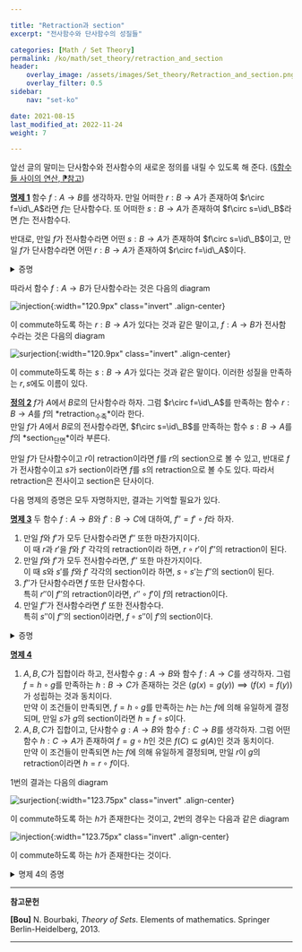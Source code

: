 ```yaml
---

title: "Retraction과 section"
excerpt: "전사함수와 단사함수의 성질들"

categories: [Math / Set Theory]
permalink: /ko/math/set_theory/retraction_and_section
header:
    overlay_image: /assets/images/Set_theory/Retraction_and_section.png
    overlay_filter: 0.5
sidebar: 
    nav: "set-ko"

date: 2021-08-15
last_modified_at: 2022-11-24
weight: 7

---
```


앞선 글의 말미는 단사함수와 전사함수의 새로운 정의를 내릴 수 있도록 해 준다. ([§함수들 사이의 연산, ⁋참고](/ko/math/set_theory/operation_of_functions#rmk1))

<div class="proposition" markdown="1">

<ins id="pp1">**명제 1**</ins> 함수 $f:A\rightarrow B$를 생각하자. 만일 어떠한 $r:B\rightarrow A$가 존재하여 $r\circ f=\id\_A$라면 $f$는 단사함수다. 또 어떠한 $s:B\rightarrow A$가 존재하여 $f\circ s=\id\_B$라면 $f$는 전사함수다.  

반대로, 만일 $f$가 전사함수라면 어떤 $s:B\rightarrow A$가 존재하여 $f\circ s=\id\_B$이고, 만일 $f$가 단사함수라면 어떤 $r:B\rightarrow A$가 존재하여 $r\circ f=\id\_A$이다.

</div>
<details class="proof" markdown="1">
<summary>증명</summary>
두 번째 부분은 이미 이전 글에서 보였다. 따라서 처음 부분만 보이면 된다. 우선 $r\circ f=\id\_A$라 하자. 만일 $f(x)=f(y)$라면 

$$x=\id_{A}(x)=(r\circ f)(x)=r\circ(f(x))=r\circ(f(y))=(r\circ f)(y)=\id_{A}(y)=y$$ 

이므로 $f$는 단사함수이다. 이와 비슷하게, 만일 $f\circ s=\id\_{B}$라면 임의의 $y\in B$에 대하여

$$y=\id_{B}(y)=(f\circ s)(y)=f(s(y))$$ 

이므로 $y\in f(A)$이고, 따라서 $f$는 전사함수이다.

</details>

따라서 함수 $f:A\rightarrow B$가 단사함수라는 것은 다음의 diagram 

![injection](/assets/images/Set_theory/Retraction_and_section-1.png){:width="120.9px" class="invert" .align-center}

이 commute하도록 하는 $r:B\rightarrow A$가 있다는 것과 같은 말이고, $f:A\rightarrow B$가 전사함수라는 것은 다음의 diagram

![surjection](/assets/images/Set_theory/Retraction_and_section-2.png){:width="120.9px" class="invert" .align-center}

이 commute하도록 하는 $s:B\rightarrow A$가 있다는 것과 같은 말이다. 이러한 성질을 만족하는 $r,s$에도 이름이 있다.

<div class="definition" markdown="1">

<ins id="df2">**정의 2**</ins> $f$가 $A$에서 $B$로의 단사함수라 하자. 그럼 $r\circ f=\id\_A$를 만족하는 함수 $r:B\rightarrow A$를 $f$의 *retraction<sub>수축</sub>*이라 한다.  
만일 $f$가 $A$에서 $B$로의 전사함수라면, $f\circ s=\id\_B$를 만족하는 함수 $s:B\rightarrow A$를 $f$의 *section<sub>단면</sub>*이라 부른다.

</div>

만일 $f$가 단사함수이고 $r$이 retraction이라면 $f$를 $r$의 section으로 볼 수 있고, 반대로 $f$가 전사함수이고 $s$가 section이라면 $f$를 $s$의 retraction으로 볼 수도 있다. 따라서 retraction은 전사이고 section은 단사이다.

다음 명제의 증명은 모두 자명하지만, 결과는 기억할 필요가 있다.

<div class="proposition" markdown="1">

<ins id="pp3">**명제 3**</ins> 두 함수 $f:A\rightarrow B$와 $f':B\rightarrow C$에 대하여, $f''=f'\circ f$라 하자.

1. 만일 $f$와 $f'$가 모두 단사함수라면 $f''$ 또한 마찬가지이다.  
   이 때 $r$과 $r'$을 $f$와 $f'$ 각각의 retraction이라 하면, $r\circ r'$이 $f''$의 retraction이 된다.
2. 만일 $f$와 $f'$가 모두 전사함수라면, $f''$ 또한 마찬가지이다.  
   이 때 $s$와 $s'$를 $f$와 $f'$ 각각의 section이라 하면, $s\circ s'$는 $f''$의 section이 된다.
3. $f''$가 단사함수라면 $f$ 또한 단사함수다.  
   특히 $r''$이 $f''$의 retraction이라면, $r''\circ f'$이 $f$의 retraction이다.
4. 만일 $f''$가 전사함수라면 $f'$ 또한 전사함수다.  
   특히 $s''$이 $f''$의 section이라면, $f\circ s''$이 $f'$의 section이다.
</div>

<details class="proof" markdown="1">
<summary>증명</summary>

1. 우선 $f''(a\_1)=f''(a\_2)$라 하자. 그럼 $f'(f(a\_1))=f'(f(a\_2))$이므로, $f'$와 $f$가 단사라는 사실을 순서대로 써 주면 $a_1=a_2$를 얻는다. 즉 $f''$은 단사함수이다.  
    이제 $r$, $r'$을 각각 $f$, $f'$의 retraction이라 하자. 즉 $r\circ f=\id\_A$이고 $r'\circ f'=\id\_B$이다. 그럼 임의의 $a\in A$에 대하여, 

      $$((r\circ r')\circ(f'\circ f))(a)=(r\circ\id_{B}\circ f)(a)=(r\circ f)(a)=\id_{A}(a)=a$$  
    
    이므로 $r\circ r'$는 $f''$의 retraction이다.

2. $c\in C$라 하자. 그럼 $f'$가 전사이므로 $f'(b)=c$이도록 하는 $b\in B$가 존재한다. 이제 다시 $f$가 전사이므로 $f(a)=b$이도록 하는 $a\in A$가 존재한다. 따라서 $f''(a)=c$이고 $f''$는 전사함수이다. 이제 $s$와 $s'$를 $f$와 $f'$ 각각의 section이라 하면, 임의의 $c\in C$에 대하여

      $$((f'\circ f)\circ(s\circ s'))(c)=(f'\circ\id_{B}\circ s')(c)=(f'\circ s')(c)=\id_{C}(c)=c$$  
    
    이므로 $s\circ s'$는 $f''$의 section이다.

3. 어떠한 $a_1$, $a_2\in A$에 대하여 $f(a_1)=f(a_2)$라 하자. 그럼 $f''(a_1)=f'(f(a_1))=f'(f(a_2))=f''(a_2)$이고, $f''$가 단사함수이므로 $a\_1=a\_2$이다. 따라서 $f$도 단사함수다. 이제 임의의 $a\in A$에 대하여,   

     $$((r''\circ f')\circ f)(a)=(r''\circ f'')(a)=\id_A(a)=a $$ 

    이므로 $r''\circ f'$는 $f$의 retraction이다.

4. $f''$가 전사함수이므로, 어떠한 $c\in C$에 대하여 $f''(a)=c$인 $a\in A$가 존재한다. 따라서 $f'(f(a))=c$이므로, $f(a)=b\in B$가 $f'(b)=c$를 만족한다. 또 임의의 $c\in C$에 대하여  

     $$(f'\circ(f\circ s''))(c)=(f''\circ s'')(c)=\id_C(c)=c.$$  

</details>

<div class="proposition" markdown="1">

<ins id="pp4">**명제 4**</ins>

1. $A,B,C$가 집합이라 하고, 전사함수 $g:A\rightarrow B$와 함수 $f:A\rightarrow C$를 생각하자. 그럼 <phrase>$f=h\circ g$를 만족하는 $h:B\rightarrow C$가 존재하는 것</phrase>은 <phrase>$(g(x)=g(y))\implies(f(x)=f(y))$가 성립하는 것</phrase>과 동치이다.  
   만약 이 조건들이 만족되면, $f=h\circ g$를 만족하는 $h$는 $h$는 $f$에 의해 유일하게 결정되며, 만일 $s$가 $g$의 section이라면 $h=f\circ s$이다. 
2. $A,B,C$가 집합이고, 단사함수 $g:A\rightarrow B$와 함수 $f:C\rightarrow B$를 생각하자. 그럼 <phrase>어떤 함수 $h:C\rightarrow A$가 존재하여 $f=g\circ h$인 것</phrase>은 <phrase>$f(C)\subseteq g(A)$인 것</phrase>과 동치이다.  
   만약 이 조건들이 만족되면 $h$는 $f$에 의해 유일하게 결정되며, 만일 $r$이 $g$의 retraction이라면 $h=r\circ f$이다.
</div>

1번의 결과는 다음의 diagram

![surjection](/assets/images/Set_theory/Retraction_and_section-3.png){:width="123.75px"  class="invert" .align-center}

이 commute하도록 하는 $h$가 존재한다는 것이고, 2번의 경우는 다음과 같은 diagram

![injection](/assets/images/Set_theory/Retraction_and_section-4.png){:width="123.75px"  class="invert" .align-center}

이 commute하도록 하는 $h$가 존재한다는 것이다.

<details class="proof--alone" markdown="1">
<summary>명제 4의 증명</summary>

1. 우선 $f=h\circ g$라 하자. 만일 $g(x)=g(y)$라면  

    $$ f(x)=(h\circ g)(x)=h(g(x))=h(g(y))=(h\circ g)(y)=f(y)$$  

    이므로 $(g(x)=g(y))\implies(f(x)=f(y))$가 성립한다. 우리는 이 명제의 반대방향을 보여서 이 두 조건들이 동치임을 보여야 하고, 또 이 동치인 두 조건이 만족되면 $h$가 $h=f\circ s$로 유일하게 결정됨을 보여야 한다.   
    우선 이 조건들이 만족되면 $h$는 유일할 수밖에 없다는 것을 먼저 관찰하자.  
    $h$는 $B$에서의 각각의 원소 $y$들의 함숫값에 의해 결정되는데, $g$가 전사함수이므로 $g$의 어떤 section $s$에 대하여 $s(y)=x$이도록 할 수 있다. 이제  

    $$h(y)=(f\circ s)(y)=f(x)$$  

    이다. 또 다른 section $s'$가 존재하여 $s'(y)=x'$라 하더라도, 

    $$g(x)=g(s(y))=y=g(s'(y))=g(x')$$  

    이므로 동치인 조건 중 나중의 조건에 의하여 $f(x)=f(x')$이고, 따라서 $h(y)$의 값은 $s$의 선택에 관계없이 동일하다. 즉, $h$는 존재한다면 유일하다.
      
    이제 주어진 동치관계의 반대방향을 증명해야 한다. $(g(x)=g(y))\implies(f(x)=f(y))$를 가정하자. $s$를 $g$의 section이라 하고, 유일성 증명에서 힌트를 얻어 $h=f\circ s$로 정의하자. 그럼 임의의 $x\in A$에 대하여   

    $$(h\circ g)(x)=((f\circ s)\circ g)(x)=f(s(g(x)))$$  

    이 성립한다. 한편  

    $$g(s(g(x)))=\id_B(g(x))=g(x)$$  

    이므로, 주어진 조건에 의해 $f(s(g(x)))=f(x)$이다. 즉 $h(g(x))=f(x)$이므로 주어진 조건을 만족하는 $h$가 존재한다.

2. 우선 $f=g\circ h$라 하자. 그럼 임의의 $y\in f(C)$에 대하여 $y=f(x)$라 하면 $y=f(x)=g(h(x))\in g(A)$ 이므로 $f(C)\subseteq g(A)$임은 자명하다. 1의 증명과 마찬가지로, 먼저 $h$의 유일성을 보이자. $h$는 $f=g\circ h$를 만족하는 함수로 정의되므로, $h$가 임의의 $y\in G$에 대하여 유일한 함숫값을 가짐을 보이기 위해서는 다음의 식  

    $$h(y)=(\id_A\circ h)(y)=((r\circ g)\circ h)(y)=(r \circ f)(y)$$  

    의 우변이 retraction $r$의 선택에 관계없이 동일한 값을 가짐을 보이면 된다. 그런데 $r\circ g=r'\circ g=\id_A$이므로, 임의의 $g(x)\in g(A)$에 대하여 $r(g(x))=x=r'(g(x))$이다. 즉, $r\|\_{g(A)}=r'\|\_{g(A)}$이다. 이제 동치인 조건 중 나중의 조건에 의하여 $r$과 $r'$은 $f(y)\in f(C)\subseteq g(A)$ 위에서 같은 값을 가져야 한다. 따라서 $h$는 존재한다면 유일하다.  

    이제 반대방향을 보여야 한다. 유일성 증명에서 힌트를 얻어 $h=r\circ f$로 정의하자. 만일 $f(C)\subseteq g(A)$라면, 임의의 $x\in C$에 대하여   

    $$(g\circ h)(x)=(g\circ(r\circ f))(x)=(g\circ r)(f(x))$$  

    이 성립한다. 그런데 $f(x)\in f(C)\subseteq g(A)$이므로, $f(x)=g(y)$라 하면   

    $$(g\circ r)(f(x))=(g\circ r)(g(y))=(g\circ(r\circ g))(y)=(g\circ\id_A)(y)=g(y)=f(x)$$  

    이므로 $(g\circ h)(x)=f(x)$가 모든 $x\in C$에 대해 성립한다. 즉 주어진 조건을 만족하는 $h$가 존재한다.

</details>



---
**참고문헌**

**[Bou]** N. Bourbaki, <i>Theory of Sets</i>. Elements of mathematics. Springer Berlin-Heidelberg, 2013.

---

